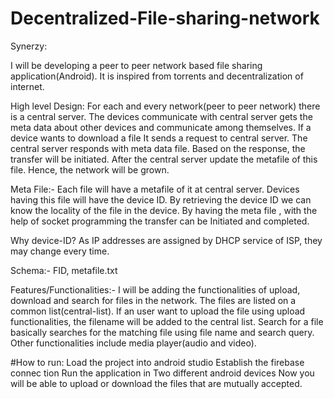 # Decentralized-File-sharing-network

Synerzy:
 
I will be developing a peer to peer network based file sharing application(Android).
It is inspired from torrents and decentralization of internet.
 
 
High level Design:
For each and every network(peer to peer network) there is a central server.
The devices communicate with central server gets the meta data about other devices and communicate among themselves.
If a device wants to download a file
 It sends a request to central server.
The central server responds with meta data file.
 Based on the response, the transfer will be initiated.
After the central server update the metafile of this file. Hence, the network will be grown.

Meta File:-  Each file will have a metafile of it at central server.
Devices having this file will have the device ID.
By retrieving the device ID we can know the locality of the file in the device.
By having the meta file , with the help of socket programming the transfer can be Initiated and completed.
 
Why device-ID?
As IP addresses are assigned by DHCP service of ISP, they may change every time.        

Schema:- FID, metafile.txt
 
 
Features/Functionalities:-
I will be adding the functionalities of upload, download and search for files in the network.
The files are listed on a common list(central-list).
If an user want to upload the file using upload functionalities, the filename will be added to the central list.
Search for a file basically searches for the matching file using file name and search query.
Other functionalities include media player(audio and video).

#How to run:
Load the project into android studio
Establish the firebase connec tion
Run the application in Two different android devices
Now you will be able to upload or download the files that are mutually accepted.
